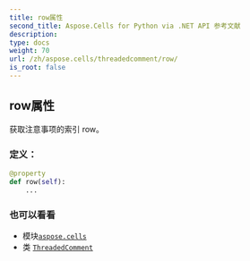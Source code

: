 ```yaml
---
title: row属性
second_title: Aspose.Cells for Python via .NET API 参考文献
description:
type: docs
weight: 70
url: /zh/aspose.cells/threadedcomment/row/
is_root: false
---
```

## row属性

获取注意事项的索引 row。
### 定义：
```python
@property
def row(self):
    ...
```

### 也可以看看
* 模块[`aspose.cells`](../../)
* 类 [`ThreadedComment`](/cells/python-net/zh/aspose.cells/threadedcomment)
